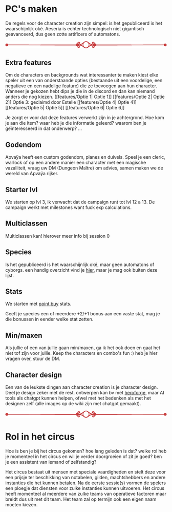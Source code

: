 # PC's maken

De regels voor de character creation zijn simpel: is het gepubliceerd is het waarschijnlijk oké.
Aeseria is echter technologisch niet gigantisch geavanceerd, dus geen zotte artificers of automatons.

![Divider_1.webp](../Divider_1.webp)
## Extra features
Om de characters en backgrounds wat interessanter te maken kiest elke speler uit een van onderstaande opties (bestaande uit een voordelige, een negatieve en een nadelige feature) die ze toevoegen aan hun character. Wanneer je gekozen hebt dips je die in de discord en dan kan niemand anders die nog kiezen.
[[features/Optie 1| Optie 1]]
[[features/Optie 2| Optie 2]]
Optie 3: geclaimd door Estelle
[[features/Optie 4| Optie 4]]
[[features/Optie 5| Optie 5]]
[[features/Optie 6| Optie 6]]

Je zorgt er voor dat deze features verwerkt zijn in je achtergrond. Hoe kom je aan die item? waar heb je die informatie geleerd? waarom ben je geïnteresseerd in dat onderwerp? ...

## Godendom
Apvaÿa heeft een custom godendom, planes en duivels. Speel je een cleric, warlock of op een andere manier een character met een magische vazalliteit, vraag uw DM (Dungeon Maître) om advies, samen maken we de wereld van Apvaÿa rijker.


## Starter lvl
We starten op lvl 3, ik verwacht dat de campaign runt tot lvl 12 a 13.
De campaign werkt met milestones want fuck exp calculations. 

## Multiclassen
Multiclassen kan! hierover meer info bij session 0

## Species
Is het gepubliceerd is het waarschijnlijk oké, maar geen automatons of cyborgs.
een handig overzicht vind je [hier](https://www.dndbeyond.com/races?srsltid=AfmBOop2JjlbogvAbZF510YwA0H5I3OLdn7zvPskVRON3ytGbxA1Ct8H), maar je mag ook buiten deze lijst.


## Stats
We starten met [point buy](https://chicken-dinner.com/5e/5e-point-buy.html) stats.

Geeft je species een of meerdere +2/+1 bonus aan een vaste stat, mag je die bonussen in eender welke stat zetten.

## Min/maxen
Als jullie of een van jullie gaan min/maxen, ga ik het ook doen en gaat het niet tof zijn voor jullie. Keep the characters en combo's fun :) heb je hier vragen over, stuur de DM.

## Character design
Een van de leukste dingen aan character creation is je character design. Deel je design zeker met de rest. 
ontwerpen kan bv met [heroforge](https://www.heroforge.com/intro/?srsltid=AfmBOooHR0fHP7G4-2FzQBGjk4fTquVyg8HyP3iPU8w8qK-AUCKwRJXX), maar AI tools als chatgpt kunnen helpen, ofwel met het bedenken als met het designen zelf (alle images op de wiki zijn met chatgpt gemaakt).


![Divider_1.webp](../Divider_1.webp)
# Rol in het circus
Hoe is ben je bij het circus gekomen? hoe lang geleden is dat? welke rol heb je momenteel in het circus en wil je verder doorgroeien of zit je goed? ben je een assistent van iemand of zelfstandig?

Het circus bestaat uit mensen met speciale vaardigheden en stelt deze voor een prijsje ter beschikking van notabelen, gilden, machtshebbers en andere instanties die het kunnen betalen. Na de eerste sessie(s) vormen de spelers een ploegje dat diensten voor zulke instanties kunnen uitvoeren. Het circus heeft momenteel al meerdere van zulke teams van operatieve factoren maar breidt dus uit met dit team. Het team zal op termijn ook een eigen naam moeten kiezen.




